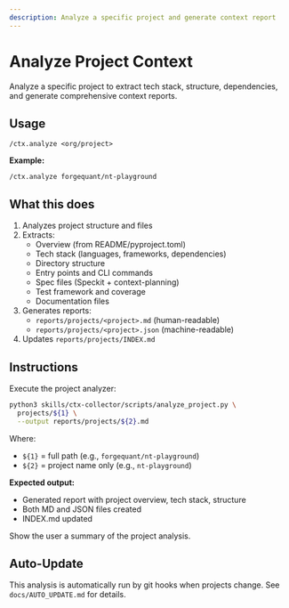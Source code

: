 ```yaml
---
description: Analyze a specific project and generate context report
---
```


# Analyze Project Context

Analyze a specific project to extract tech stack, structure, dependencies, and generate comprehensive context reports.

## Usage

```
/ctx.analyze <org/project>
```

**Example:**
```
/ctx.analyze forgequant/nt-playground
```

## What this does

1. Analyzes project structure and files
2. Extracts:
   - Overview (from README/pyproject.toml)
   - Tech stack (languages, frameworks, dependencies)
   - Directory structure
   - Entry points and CLI commands
   - Spec files (Speckit + context-planning)
   - Test framework and coverage
   - Documentation files
3. Generates reports:
   - `reports/projects/<project>.md` (human-readable)
   - `reports/projects/<project>.json` (machine-readable)
4. Updates `reports/projects/INDEX.md`

## Instructions

Execute the project analyzer:

```bash
python3 skills/ctx-collector/scripts/analyze_project.py \
  projects/${1} \
  --output reports/projects/${2}.md
```

Where:
- `${1}` = full path (e.g., `forgequant/nt-playground`)
- `${2}` = project name only (e.g., `nt-playground`)

**Expected output:**
- Generated report with project overview, tech stack, structure
- Both MD and JSON files created
- INDEX.md updated

Show the user a summary of the project analysis.

## Auto-Update

This analysis is automatically run by git hooks when projects change.
See `docs/AUTO_UPDATE.md` for details.
